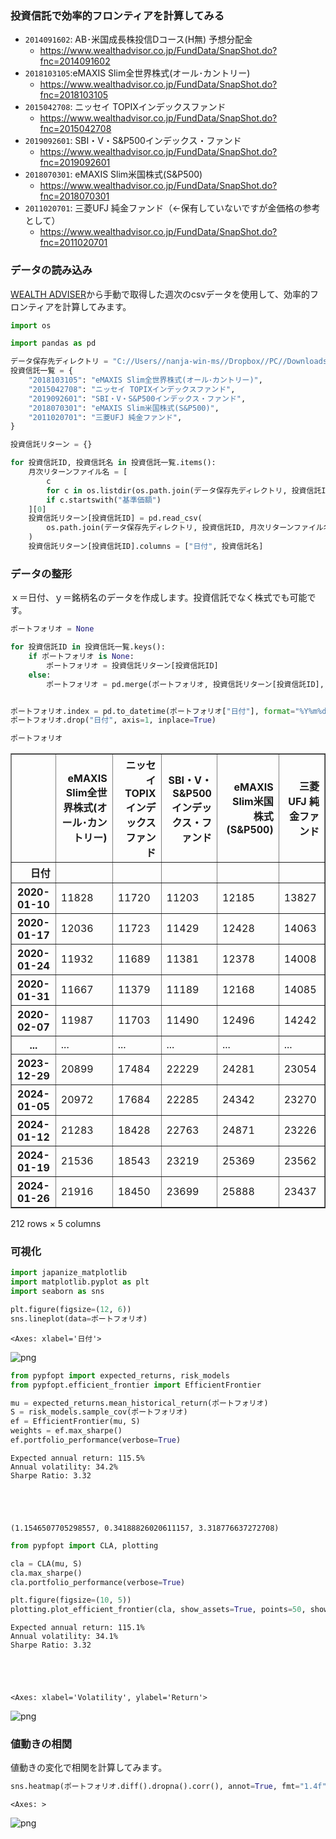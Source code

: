 ### 投資信託で効率的フロンティアを計算してみる

- `2014091602`: AB･米国成長株投信Dコース(H無) 予想分配金
  - https://www.wealthadvisor.co.jp/FundData/SnapShot.do?fnc=2014091602
- `2018103105`:eMAXIS Slim全世界株式(オール･カントリー) 
  - https://www.wealthadvisor.co.jp/FundData/SnapShot.do?fnc=2018103105
- `2015042708`: ニッセイ TOPIXインデックスファンド
  - https://www.wealthadvisor.co.jp/FundData/SnapShot.do?fnc=2015042708
- `2019092601`: SBI・V・S&P500インデックス・ファンド
  - https://www.wealthadvisor.co.jp/FundData/SnapShot.do?fnc=2019092601
- `2018070301`: eMAXIS Slim米国株式(S&P500)
  - https://www.wealthadvisor.co.jp/FundData/SnapShot.do?fnc=2018070301
- `2011020701`: 三菱UFJ 純金ファンド（←保有していないですが金価格の参考として）
  - https://www.wealthadvisor.co.jp/FundData/SnapShot.do?fnc=2011020701


### データの読み込み
[WEALTH ADVISER](https://www.wealthadvisor.co.jp)から手動で取得した週次のcsvデータを使用して、効率的フロンティアを計算してみます。





```python
import os

import pandas as pd

データ保存先ディレクトリ = "C://Users//nanja-win-ms//Dropbox//PC//Downloads//"
投資信託一覧 = {
    "2018103105": "eMAXIS Slim全世界株式(オール･カントリー)",
    "2015042708": "ニッセイ TOPIXインデックスファンド",
    "2019092601": "SBI・V・S&P500インデックス・ファンド",
    "2018070301": "eMAXIS Slim米国株式(S&P500)",
    "2011020701": "三菱UFJ 純金ファンド",
}

投資信託リターン = {}

for 投資信託ID, 投資信託名 in 投資信託一覧.items():
    月次リターンファイル名 = [
        c
        for c in os.listdir(os.path.join(データ保存先ディレクトリ, 投資信託ID))
        if c.startswith("基準価額")
    ][0]
    投資信託リターン[投資信託ID] = pd.read_csv(
        os.path.join(データ保存先ディレクトリ, 投資信託ID, 月次リターンファイル名), encoding="cp932"
    )
    投資信託リターン[投資信託ID].columns = ["日付", 投資信託名]
```

### データの整形

ｘ＝日付、ｙ＝銘柄名のデータを作成します。投資信託でなく株式でも可能です。


```python
ポートフォリオ = None

for 投資信託ID in 投資信託一覧.keys():
    if ポートフォリオ is None:
        ポートフォリオ = 投資信託リターン[投資信託ID]
    else:
        ポートフォリオ = pd.merge(ポートフォリオ, 投資信託リターン[投資信託ID], on="日付")


ポートフォリオ.index = pd.to_datetime(ポートフォリオ["日付"], format="%Y%m%d")
ポートフォリオ.drop("日付", axis=1, inplace=True)

ポートフォリオ
```




<div>
<style scoped>
    .dataframe tbody tr th:only-of-type {
        vertical-align: middle;
    }

    .dataframe tbody tr th {
        vertical-align: top;
    }

    .dataframe thead th {
        text-align: right;
    }
</style>
<table border="1" class="dataframe">
  <thead>
    <tr style="text-align: right;">
      <th></th>
      <th>eMAXIS Slim全世界株式(オール･カントリー)</th>
      <th>ニッセイ TOPIXインデックスファンド</th>
      <th>SBI・V・S&amp;P500インデックス・ファンド</th>
      <th>eMAXIS Slim米国株式(S&amp;P500)</th>
      <th>三菱UFJ 純金ファンド</th>
    </tr>
    <tr>
      <th>日付</th>
      <th></th>
      <th></th>
      <th></th>
      <th></th>
      <th></th>
    </tr>
  </thead>
  <tbody>
    <tr>
      <th>2020-01-10</th>
      <td>11828</td>
      <td>11720</td>
      <td>11203</td>
      <td>12185</td>
      <td>13827</td>
    </tr>
    <tr>
      <th>2020-01-17</th>
      <td>12036</td>
      <td>11723</td>
      <td>11429</td>
      <td>12428</td>
      <td>14063</td>
    </tr>
    <tr>
      <th>2020-01-24</th>
      <td>11932</td>
      <td>11689</td>
      <td>11381</td>
      <td>12378</td>
      <td>14008</td>
    </tr>
    <tr>
      <th>2020-01-31</th>
      <td>11667</td>
      <td>11379</td>
      <td>11189</td>
      <td>12168</td>
      <td>14085</td>
    </tr>
    <tr>
      <th>2020-02-07</th>
      <td>11987</td>
      <td>11703</td>
      <td>11490</td>
      <td>12496</td>
      <td>14242</td>
    </tr>
    <tr>
      <th>...</th>
      <td>...</td>
      <td>...</td>
      <td>...</td>
      <td>...</td>
      <td>...</td>
    </tr>
    <tr>
      <th>2023-12-29</th>
      <td>20899</td>
      <td>17484</td>
      <td>22229</td>
      <td>24281</td>
      <td>23054</td>
    </tr>
    <tr>
      <th>2024-01-05</th>
      <td>20972</td>
      <td>17684</td>
      <td>22285</td>
      <td>24342</td>
      <td>23270</td>
    </tr>
    <tr>
      <th>2024-01-12</th>
      <td>21283</td>
      <td>18428</td>
      <td>22763</td>
      <td>24871</td>
      <td>23226</td>
    </tr>
    <tr>
      <th>2024-01-19</th>
      <td>21536</td>
      <td>18543</td>
      <td>23219</td>
      <td>25369</td>
      <td>23562</td>
    </tr>
    <tr>
      <th>2024-01-26</th>
      <td>21916</td>
      <td>18450</td>
      <td>23699</td>
      <td>25888</td>
      <td>23437</td>
    </tr>
  </tbody>
</table>
<p>212 rows × 5 columns</p>
</div>



### 可視化


```python
import japanize_matplotlib
import matplotlib.pyplot as plt
import seaborn as sns

plt.figure(figsize=(12, 6))
sns.lineplot(data=ポートフォリオ)
```




    <Axes: xlabel='日付'>




    
![png](pyPortfolioOpt_files/pyPortfolioOpt_6_1.png)
    



```python
from pypfopt import expected_returns, risk_models
from pypfopt.efficient_frontier import EfficientFrontier

mu = expected_returns.mean_historical_return(ポートフォリオ)
S = risk_models.sample_cov(ポートフォリオ)
ef = EfficientFrontier(mu, S)
weights = ef.max_sharpe()
ef.portfolio_performance(verbose=True)
```

    Expected annual return: 115.5%
    Annual volatility: 34.2%
    Sharpe Ratio: 3.32
    




    (1.1546507705298557, 0.34188826020611157, 3.318776637272708)




```python
from pypfopt import CLA, plotting

cla = CLA(mu, S)
cla.max_sharpe()
cla.portfolio_performance(verbose=True)

plt.figure(figsize=(10, 5))
plotting.plot_efficient_frontier(cla, show_assets=True, points=50, show_tickers=True)
```

    Expected annual return: 115.1%
    Annual volatility: 34.1%
    Sharpe Ratio: 3.32
    




    <Axes: xlabel='Volatility', ylabel='Return'>




    
![png](pyPortfolioOpt_files/pyPortfolioOpt_8_2.png)
    


### 値動きの相関
値動きの変化で相関を計算してみます。


```python
sns.heatmap(ポートフォリオ.diff().dropna().corr(), annot=True, fmt="1.4f")
```




    <Axes: >




    
![png](pyPortfolioOpt_files/pyPortfolioOpt_10_1.png)
    

